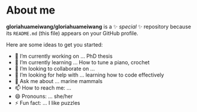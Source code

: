 # About me


**gloriahuameiwang/gloriahuameiwang** is a ✨ _special_ ✨ repository because its `README.md` (this file) appears on your GitHub profile.

Here are some ideas to get you started:

- 🔭 I’m currently working on ... PhD thesis
- 🌱 I’m currently learning ... How to tune a piano, crochet
- 👯 I’m looking to collaborate on ... 
- 🤔 I’m looking for help with ... learning how to code effectively
- 💬 Ask me about ... marine mammals
- 📫 How to reach me: ...
- 😄 Pronouns: ... she/her
- ⚡ Fun fact: ... I like puzzles

